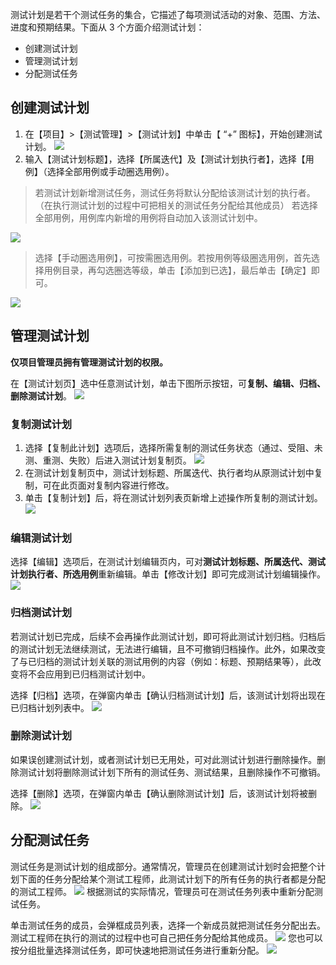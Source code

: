 测试计划是若干个测试任务的集合，它描述了每项测试活动的对象、范围、方法、进度和预期结果。下面从 3 个方面介绍测试计划：

- 创建测试计划
- 管理测试计划
- 分配测试任务

## 创建测试计划
1. 在【项目】>【测试管理】>【测试计划】中单击【 “+” 图标】，开始创建测试计划。
![](https://main.qcloudimg.com/raw/54e603b687431a20d2180c21ee025654.png)
2. 输入【测试计划标题】，选择【所属迭代】及【测试计划执行者】，选择【用例】（选择全部用例或手动圈选用例）。

> 若测试计划新增测试任务，测试任务将默认分配给该测试计划的执行者。（在执行测试计划的过程中可把相关的测试任务分配给其他成员）
> 若选择全部用例，用例库内新增的用例将自动加入该测试计划中。

![](https://main.qcloudimg.com/raw/2f0c57e794e0f77d3d8a5f20466b9bd9.png)

> 选择【手动圈选用例】，可按需圈选用例。若按用例等级圈选用例，首先选择用例目录，再勾选圈选等级，单击【添加到已选】，最后单击【确定】即可。

![](https://main.qcloudimg.com/raw/8bf18f7ae9909f813d12849b98e5474b.png)

## 管理测试计划

**仅项目管理员拥有管理测试计划的权限。**

在【测试计划页】选中任意测试计划，单击下图所示按钮，可**复制、编辑、归档、删除测试计划**。
![](https://main.qcloudimg.com/raw/98809e102ac8b0c57f66d39633667e55.png)

### 复制测试计划

1. 选择【复制此计划】选项后，选择所需复制的测试任务状态（通过、受阻、未测、重测、失败）后进入测试计划复制页。
![](https://main.qcloudimg.com/raw/e08c4b334e34e2d41f2843ffc5997498.png)
2. 在测试计划复制页中，测试计划标题、所属迭代、执行者均从原测试计划中复制，可在此页面对复制内容进行修改。
3. 单击【复制计划】后，将在测试计划列表页新增上述操作所复制的测试计划。
![](https://main.qcloudimg.com/raw/c637bdf773efd8886a4989a070bc4b93.png)

### 编辑测试计划

选择【编辑】选项后，在测试计划编辑页内，可对**测试计划标题、所属迭代、测试计划执行者、所选用例**重新编辑。单击【修改计划】即可完成测试计划编辑操作。
![](https://main.qcloudimg.com/raw/16c949a1bbc5ce15adcc4c0e5e3bf1b8.png)

### 归档测试计划

若测试计划已完成，后续不会再操作此测试计划，即可将此测试计划归档。归档后的测试计划无法继续测试，无法进行编辑，且不可撤销归档操作。此外，如果改变了与已归档的测试计划关联的测试用例的内容（例如：标题、预期结果等），此改变将不会应用到已归档测试计划中。

选择【归档】选项，在弹窗内单击【确认归档测试计划】后，该测试计划将出现在已归档计划列表中。
![](https://main.qcloudimg.com/raw/306667b7e46b0104cd8e06af12458a9d.png)

### 删除测试计划

如果误创建测试计划，或者测试计划已无用处，可对此测试计划进行删除操作。删除测试计划将删除测试计划下所有的测试任务、测试结果，且删除操作不可撤销。

选择【删除】选项，在弹窗内单击【确认删除测试计划】后，该测试计划将被删除。
![](https://main.qcloudimg.com/raw/92b94b5aa3a4280ca6b686ec941e94b7.png)

## 分配测试任务

测试任务是测试计划的组成部分。通常情况，管理员在创建测试计划时会把整个计划下面的任务分配给某个测试工程师，此测试计划下的所有任务的执行者都是分配的测试工程师。
![](https://main.qcloudimg.com/raw/e298ed0e04fbb09b7de64b9764aaa775.png)
根据测试的实际情况，管理员可在测试任务列表中重新分配测试任务。

单击测试任务的成员，会弹框成员列表，选择一个新成员就把测试任务分配出去。测试工程师在执行的测试的过程中也可自己把任务分配给其他成员。
![](https://main.qcloudimg.com/raw/023dec33cf67ca2661608d0f9451684f.png)
您也可以按分组批量选择测试任务，即可快速地把测试任务进行重新分配。
![](https://main.qcloudimg.com/raw/a85973b95a41709745bcf166cc108bca.png)


